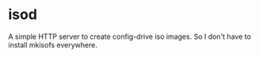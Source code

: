 # isod

A simple HTTP server to create config-drive iso images. So I don't have to install mkisofs everywhere.
